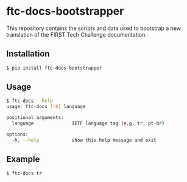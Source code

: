 # ftc-docs-bootstrapper

This repository contains the scripts and data used to bootstrap a new translation of the FIRST Tech Challenge documentation.

## Installation

```bash
$ pip install ftc-docs-bootstrapper
```

## Usage

```bash
$ ftc-docs --help
usage: ftc-docs [-h] language

positional arguments:
  language              IETF language tag (e.g. tr, pt-br)

options:
  -h, --help            show this help message and exit
```

## Example

```bash
$ ftc-docs tr
```
